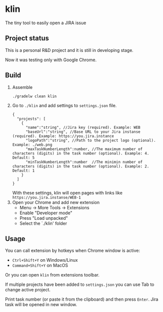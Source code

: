 # klin
The tiny tool to easily open a JIRA issue

## Project status 
This is a personal R&D project and it is still in developing stage.

Now it was testing only with Google Chrome.

## Build

1. Assemble
    ```
    ./gradelw clean klin
    ```
1. Go to `./klin` and add settings to `settings.json` file. 
   ```
   {
     "projests": [
       {
         "name":"string", //Jira key (required). Example: WEB
         "baseUrl":"string", //Base URL to your Jira instanse (required). Example: https://you.jira.instance
         "logoPath":"string", //Path to the project logo (optional). Example: ./web.png
         "maxTaskNumberLength":number, //The maximum number of characters (digits) in the task number (optional). Example: 4. Default: 5
         "minTaskNumberLength":number  //The minimin number of characters (digits) in the task number (optional). Example: 2. Default: 1
       }
     ]
   }
   ```
   With these settings, klin will open pages with links like `https://you.jira.instanse/WEB-1`
1. Open your Chrome and add new extension
    - Menu -> More Tools -> Extensions
    - Enable "Developer mode"
    - Press "Load unpacked"
    - Select the `./klin' folder

## Usage

You can call extension by hotkeys when Chrome window is active:
- `Ctrl+Shift+Y` on Windows/Linux
- `Command+Shift+Y` on MacOS

Or you can open `klin` from extensions toolbar.

If multiple projects have been added to `settings.json` you can use Tab to change active project.

Print task number (or paste it from the clipboard) and then press `Enter`. Jira task will be opened in new window.

